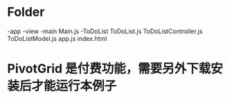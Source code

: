 # Folder

-app
  -view
    -main
      Main.js
    -ToDoList
      ToDoList.js
      ToDoListController.js
      ToDoListModel.js
  app.js
  index.html

# PivotGrid 是付费功能，需要另外下载安装后才能运行本例子
